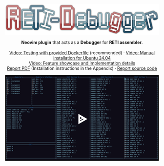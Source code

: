 <div align="center">
  <a href="https://github.com/freiburg-missing-semester-course/project-matthejue">
    <img src="./misc/logo6.png" alt="Logo" height="100px">
  </a>

  <p align="center">
    <strong>Neovim plugin</strong> that acts as a <strong>Debugger</strong> for <strong>RETI assembler</strong>.
    <br />
    <br />
    <a href="https://youtu.be/RjGhruUwERQ?feature=shared">Video: Testing with provided Dockerfile</a> (recommended)
    ·
    <a href="https://youtu.be/p5zNdTiBRNg?feature=shared">Video: Manual installation for Ubuntu 24.04</a>
    <br />
    <a href="https://youtu.be/rTsYTDNR0do?feature=shared">Video: Feature showcase and implementation details</a>
    <br />
    <a href="https://github.com/matthejue/RETI-Debugger_Documentation/releases/download/master/Report.pdf">Report PDF</a> (Installation instructions in the Appendix)
    ·
    <a href="https://github.com/matthejue/RETI-Debugger_Documentation">Report source code</a>
    <br />
  </p>
</div>

[![asciicast](./misc/demo_recording.svg)](https://asciinema.org/a/640765)
